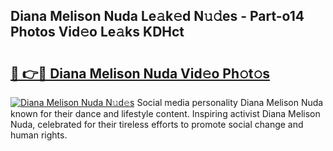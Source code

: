 ## Diana Melison Nuda Le𝚊k𝚎d N𝚞𝚍es - Part-o14 Photos Vid𝚎o Le𝚊ks KDHct

# <h2><a href="http://fbdrzum.evod.top/?m=Diana+Melison+Nuda">🔗 👉🔴 Diana Melison Nuda Vid𝚎o Ph𝚘t𝚘s</a></h2>

[![Diana Melison Nuda N𝚞d𝚎s](https://i.imgur.com/8V9OHl7.gif)](http://fbdrzum.evod.top/?m=Diana+Melison+Nuda)
Social media personality Diana Melison Nuda known for their dance and lifestyle content. Inspiring activist Diana Melison Nuda, celebrated for their tireless efforts to promote social change and human rights. 
